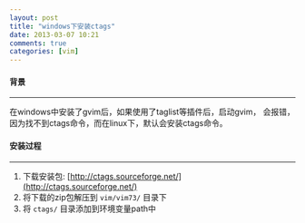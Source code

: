 ```yaml
---
layout: post
title: "windows下安装ctags"
date: 2013-03-07 10:21
comments: true
categories: [vim]
---
```


#### 背景
----
在windows中安装了gvim后，如果使用了taglist等插件后，启动gvim，
会报错，因为找不到ctags命令，而在linux下，默认会安装ctags命令。

#### 安装过程
----
1. 下载安装包: [http://ctags.sourceforge.net/](http://ctags.sourceforge.net/)
2. 将下载的zip包解压到 `vim/vim73/` 目录下
3. 将 `ctags/` 目录添加到环境变量path中
